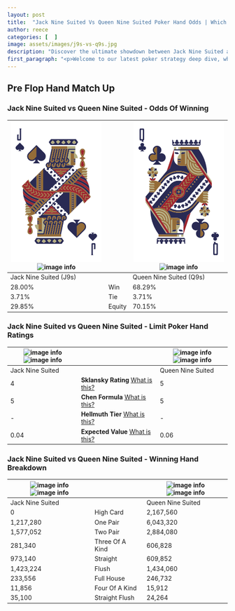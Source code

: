 ```yaml
---
layout: post
title:  "Jack Nine Suited Vs Queen Nine Suited Poker Hand Odds | Which Is The Better Hand In Poker? A Complete Guide"
author: reece
categories: [  ]
image: assets/images/j9s-vs-q9s.jpg
description: "Discover the ultimate showdown between Jack Nine Suited and Queen Nine Suited in poker! Uncover the odds, strategies, and scenarios where one hand triumphs over the other. Get ready to up your poker game with this thrilling analysis."
first_paragraph: "<p>Welcome to our latest poker strategy deep dive, where we're pitting two distinct hands against each other in a high-stakes showdown: Jack Nine Suited vs Queen Nine Suited.</p><p>In the dynamic world of poker, every decision counts, and knowing which hand holds the upper hand is key to your success at the table.</p><p>In this article, we'll dissect these two hands, explore the scenarios where one dominates the other, and equip you with the knowledge to make strategic choices that can tip the odds in your favor.</p><p>Get ready to unravel the intriguing dynamics of these poker hands and elevate your game to new heights.</p>"
---
```




[comment]: # (sp0)

## Pre Flop Hand Match Up

<div class="table hand-ratings" markdown="1"> 



### Jack Nine Suited vs Queen Nine Suited - Odds Of Winning


    
| ![image info](assets/images/hand1/j.png) ![image info](assets/images/hand1/9s.png) |  | ![image info](assets/images/hand2/q.png) ![image info](assets/images/hand2/9s.png) |
| -------- | -------- | -------- |
| Jack Nine Suited (J9s) |  | Queen Nine Suited (Q9s) |
| 28.00% | Win | 68.29% |
| 3.71% | Tie | 3.71% |
| 29.85% | Equity | 70.15% |




[comment]: # (sp1)



### Jack Nine Suited vs Queen Nine Suited - Limit Poker Hand Ratings


    
| ![image info](https://www.riverpairs.com/assets/images/hand1/j.png) ![image info](https://www.riverpairs.com/assets/images/hand1/9s.png) |  | ![image info](https://www.riverpairs.com/assets/images/hand2/q.png) ![image info](https://www.riverpairs.com/assets/images/hand2/9s.png) |
| -------- | -------- | -------- |
| Jack Nine Suited |  | Queen Nine Suited |
| 4 | **Sklansky Rating** [What is this?](/sklansky-rating-explained) | 5 |
| 5 | **Chen Formula** [What is this?](/chen-formula-explained) | 5 |
| - | **Hellmuth Tier** [What is this?](/Hellmuth-tier-explained) | - |
| 0.04 | **Expected Value** [What is this?](/expected-value-explained) | 0.06 |




[comment]: # (sp2)



### Jack Nine Suited vs Queen Nine Suited - Winning Hand Breakdown


    
| ![image info](https://www.riverpairs.com/assets/images/hand1/j.png) ![image info](https://www.riverpairs.com/assets/images/hand1/9s.png) |  | ![image info](https://www.riverpairs.com/assets/images/hand2/q.png) ![image info](https://www.riverpairs.com/assets/images/hand2/9s.png) |
| -------- | -------- | -------- |
| Jack Nine Suited |  | Queen Nine Suited |
| 0 | High Card | 2,167,560 |
| 1,217,280 | One Pair | 6,043,320 |
| 1,577,052 | Two Pair | 2,884,080 |
| 281,340 | Three Of A Kind | 606,828 |
| 973,140 | Straight | 609,852 |
| 1,423,224 | Flush | 1,434,060 |
| 233,556 | Full House | 246,732 |
| 11,856 | Four Of A Kind | 15,912 |
| 35,100 | Straight Flush | 24,264 |




[comment]: # (sp3)



</div>

[comment]: # (sp4)



[comment]: # (sp5)

